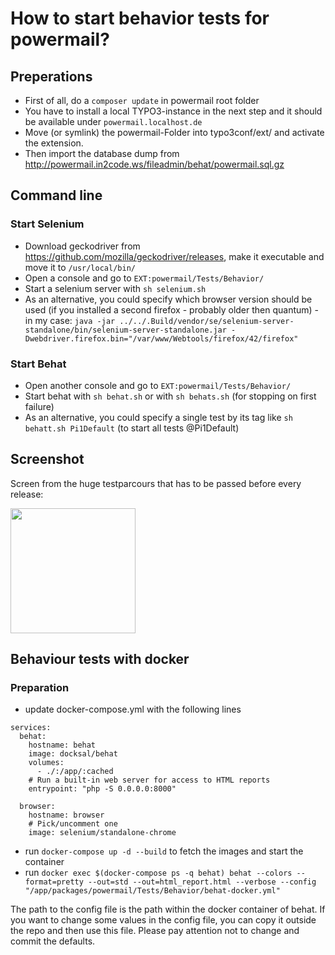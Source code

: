 # How to start behavior tests for powermail?

## Preperations

* First of all, do a `composer update` in powermail root folder
* You have to install a local TYPO3-instance in the next step and it should be available under `powermail.localhost.de`
* Move (or symlink) the powermail-Folder into typo3conf/ext/ and activate the extension.
* Then import the database dump from http://powermail.in2code.ws/fileadmin/behat/powermail.sql.gz

## Command line

### Start Selenium

* Download geckodriver from https://github.com/mozilla/geckodriver/releases, make it executable and move it to `/usr/local/bin/`
* Open a console and go to `EXT:powermail/Tests/Behavior/`
* Start a selenium server with `sh selenium.sh`
* As an alternative, you could specify which browser version should be used (if you installed a second firefox - probably older then quantum) - in my case:
`java -jar ../../.Build/vendor/se/selenium-server-standalone/bin/selenium-server-standalone.jar -Dwebdriver.firefox.bin="/var/www/Webtools/firefox/42/firefox"`

### Start Behat

* Open another console and go to `EXT:powermail/Tests/Behavior/`
* Start behat with `sh behat.sh` or with `sh behats.sh` (for stopping on first failure)
* As an alternative, you could specify a single test by its tag like `sh behatt.sh Pi1Default` (to start all tests @Pi1Default)

## Screenshot

Screen from the huge testparcours that has to be passed before every release:

<img src="https://s.nimbus.everhelper.me/attachment/1427661/h7antft74egdzrck2xq8/262407-yUdChFKtnZ475SlH/screen.png" width="200" />

## Behaviour tests with docker

### Preparation

* update docker-compose.yml with the following lines

```
services:
  behat:
    hostname: behat
    image: docksal/behat
    volumes:
      - ./:/app/:cached
    # Run a built-in web server for access to HTML reports
    entrypoint: "php -S 0.0.0.0:8000"

  browser:
    hostname: browser
    # Pick/uncomment one
    image: selenium/standalone-chrome
```

* run `docker-compose up -d --build` to fetch the images and start the container
* run `docker exec $(docker-compose ps -q behat) behat --colors --format=pretty --out=std --out=html_report.html --verbose --config "/app/packages/powermail/Tests/Behavior/behat-docker.yml"`

The path to the config file is the path within the docker container of behat. If you want to change some values in the
config file, you can copy it outside the repo and then use this file. Please pay attention not to change and commit the
defaults.
